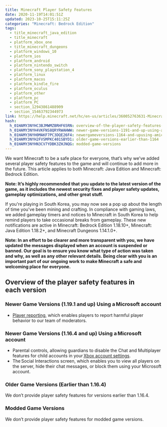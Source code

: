 ```yaml
---
title: Minecraft Player Safety Features
date: 2020-11-19T14:01:51Z
updated: 2023-10-25T15:11:25Z
categories: "Minecraft: Bedrock Edition"
tags:
  - title_minecraft_java_edition
  - title_minecraft
  - platform_xbox_one
  - title_minecraft_dungeons
  - platform_windows_10
  - platform_ios
  - platform_android
  - platform_nintendo_switch
  - platform_sony_playstation_4
  - platform_linux
  - platform_macos
  - platform_kindle_fire
  - platform_oculus
  - platform_other
  - platform_pc
  - platform_PC
  - section_12943861488909
  - section_15463792344973
link: https://help.minecraft.net/hc/en-us/articles/360052763631-Minecraft-Player-Safety-Features
hash:
  h_01HAMY3NYHC3BJMWMZBRHF65RN: overview-of-the-player-safety-features-in-eachversion
  h_01HAMY3NYH4VKFNS8QRYRWAHWW: newer-game-versions-1191-and-up-using-amicrosoft-account
  h_01HAMY3NYH0MAKF7PC3DQE26F4: newergameversions-1164-and-upusing-amicrosoft-account
  h_01HAMY3NYH2FVSMPKC401SBYD1: older-game-versions-earlier-than-1164
  h_01HAMY3NYHN3CV7YDBK3ZHJNQG: modded-game-versions
---
```


We want Minecraft to be a safe place for everyone, that’s why we’ve added several player safety features to the game and will continue to add more in the future. This article applies to both Minecraft: Java Edition and Minecraft: Bedrock Edition.

**Note: It’s highly recommended that you update to the latest version of the game, as it includes the newest security fixes and player safety updates, gameplay optimizations, and other great stuff.**   

If you're playing in South Korea, you may now see a pop up about the length of time you've been mining and crafting. In compliance with gaming laws, we added gameplay timers and notices to Minecraft in South Korea to help remind players to take occasional breaks from gameplay. These new notifications are active in Minecraft: Bedrock Edition 1.18.10+, Minecraft: Java Edition 1.18.2+, and Minecraft Dungeons 1.14.1.0+.

**Note: In an effort to be clearer and more transparent with you, we have updated the messages displayed when an account is suspended or banned. Our goal is to ensure you know what type of action was taken and why, as well as any other relevant details. Being clear with you is an important part of our ongoing work to make Minecraft a safe and welcoming place for everyone.**

## Overview of the player safety features in each version 

### Newer Game Versions (1.19.1 and up) Using a Microsoft account

- [Player reporting](../Minecraft-Java-Edition/Player-Reporting-in-Minecraft-Java-Edition.md), which enables players to report harmful player behavior to our team of moderators.

### Newer Game Versions (1.16.4 and up) Using a Microsoft account 

- Parental controls, allowing guardians to disable the Chat and Multiplayer features for child accounts in your [Xbox account settings](https://account.xbox.com/settings). 
- The Social Interactions screen, which enables you to view all players on the server, hide their chat messages, or block them using your Microsoft account. 

### Older Game Versions (Earlier than 1.16.4) 

We don’t provide player safety features for versions earlier than 1.16.4. 

### Modded Game Versions 

We don’t provide player safety features for modded game versions.
